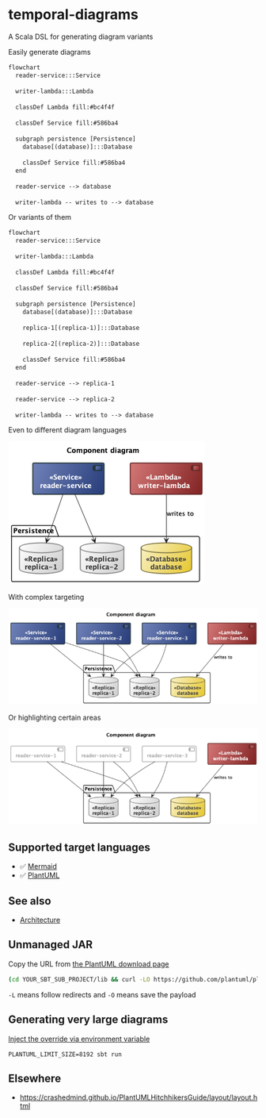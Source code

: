 # temporal-diagrams
A Scala DSL for generating diagram variants

Easily generate diagrams

```mermaid
flowchart
  reader-service:::Service

  writer-lambda:::Lambda

  classDef Lambda fill:#bc4f4f

  classDef Service fill:#586ba4

  subgraph persistence [Persistence]
    database[(database)]:::Database

    classDef Service fill:#586ba4
  end

  reader-service --> database

  writer-lambda -- writes to --> database
```

Or variants of them

```mermaid
flowchart
  reader-service:::Service

  writer-lambda:::Lambda

  classDef Lambda fill:#bc4f4f

  classDef Service fill:#586ba4

  subgraph persistence [Persistence]
    database[(database)]:::Database

    replica-1[(replica-1)]:::Database

    replica-2[(replica-2)]:::Database

    classDef Service fill:#586ba4
  end

  reader-service --> replica-1

  reader-service --> replica-2

  writer-lambda -- writes to --> database
```

Even to different diagram languages

![](docs/demo-plantuml.png)

With complex targeting

![](docs/demo-plantuml-multiarrows.png)

Or highlighting certain areas

![](docs/demo-plantuml-highlighting.png)

## Supported target languages

- :white_check_mark: [Mermaid](docs/mermaid.md)
- :white_check_mark: [PlantUML](docs/plantuml.md)

## See also

- [Architecture](/docs/architecture.md)

## Unmanaged JAR

Copy the URL from [the PlantUML download page](https://plantuml.com/download)

```bash
(cd YOUR_SBT_SUB_PROJECT/lib && curl -LO https://github.com/plantuml/plantuml/releases/download/v1.2023.13/plantuml-mit-1.2023.13.jar)
```

`-L` means follow redirects and `-O` means save the payload

## Generating very large diagrams

[Inject the override via environment variable](https://plantuml.com/faq)

```
PLANTUML_LIMIT_SIZE=8192 sbt run
```

## Elsewhere

- https://crashedmind.github.io/PlantUMLHitchhikersGuide/layout/layout.html
